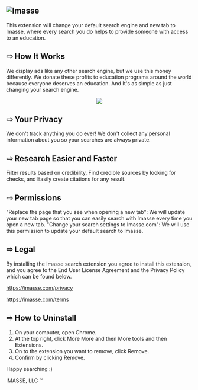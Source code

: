 ![Imasse](https://camo.githubusercontent.com/b3fb794907abbf03b6fff6dcf918e5251a4a215a08d9b93ff78f9b73ec0cf232/68747470733a2f2f63646e2e696d617373652e636f6d2f696d672f6c6f676f2e706e67)
---

This extension will change your default search engine and new tab to Imasse, where every search you do helps to provide someone with access to an education. 

## ⇨ How It Works

We display ads like any other search engine, but we use this money differently. We donate these profits to education programs around the world because everyone deserves an education. And It's as simple as just changing your search engine.

<p align="center">
  <img src="https://lh3.googleusercontent.com/YkyoTs06gb0NSw6dUFrJROCAwY0rnqrERwqFLzcIdLl7SzZU4Wllr1pIXNDhGlNPZS7rWkp3lmy9o5mIkmbllI3r=w640-h400-e365-rj-sc0x00ffffff">
</p>

## ⇨ Your Privacy

We don't track anything you do ever! We don't collect any personal information about you so your searches are always private.

## ⇨ Research Easier and Faster
Filter results based on credibility, Find credible sources by looking for checks, and Easily create citations for any result.

## ⇨ Permissions 

"Replace the page that you see when opening a new tab": We will update your new tab page so that you can easily search with Imasse every time you open a new tab.
"Change your search settings to Imasse.com": We will use this permission to update your default search to Imasse.

## ⇨ Legal

By installing the Imasse search extension you agree to install this extension, and you agree to the End User License Agreement and the Privacy Policy which can be found below. 

https://imasse.com/privacy

https://imasse.com/terms

## ⇨ How to Uninstall

1) On your computer, open Chrome.
2) At the top right, click More More and then More tools and then Extensions.
3) On to the extension you want to remove, click Remove.
4) Confirm by clicking Remove.

Happy searching :)

IMASSE, LLC ™

